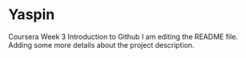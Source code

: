 # Yaspin
Coursera Week 3 Introduction to Github
I am editing the README file. Adding some more details about the project description.

